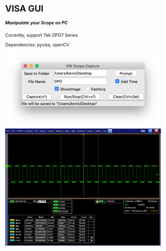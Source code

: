 # VISA GUI
##### Manipulate your Scope on PC 

Currently, support Tek DPO7 Series.

Dependencies: pyvisa, openCV

![GUI screen shot](img/GUI.png)
![Scope screen shot](img/test.png)